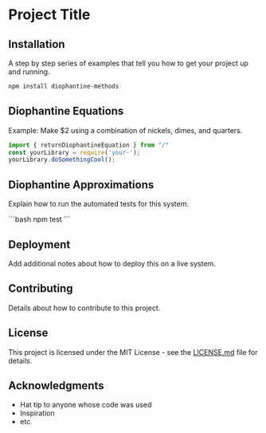 # Project Title

## Installation
A step by step series of examples that tell you how to get your project up and running.
```bash
npm install diophantine-methods
```

## Diophantine Equations
Example: Make $2 using a combination of nickels, dimes, and quarters.

```javascript
import { returnDiophantineEquation } from "/"
const yourLibrary = require('your-');
yourLibrary.doSomethingCool();
```

## Diophantine Approximations

Explain how to run the automated tests for this system.

\`\`\`bash
npm test
\`\`\`

## Deployment

Add additional notes about how to deploy this on a live system.

## Contributing

Details about how to contribute to this project.

## License

This project is licensed under the MIT License - see the [LICENSE.md](LICENSE.md) file for details.

## Acknowledgments

- Hat tip to anyone whose code was used
- Inspiration
- etc
